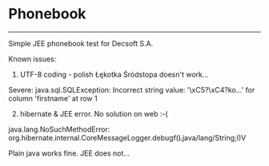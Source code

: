 # Phonebook
---
Simple JEE phonebook test for Decsoft S.A.

Known issues:

1. UTF-8 coding - polish Łękotka Śródstopa doesn't work...

Severe:   java.sql.SQLException: Incorrect string value: '\xC5?\xC4?ko...' for column 'firstname' at row 1

2. hibernate & JEE error. No solution on web :-(

java.lang.NoSuchMethodError: org.hibernate.internal.CoreMessageLogger.debugf(Ljava/lang/String;I)V

Plain java works fine. JEE does not...


